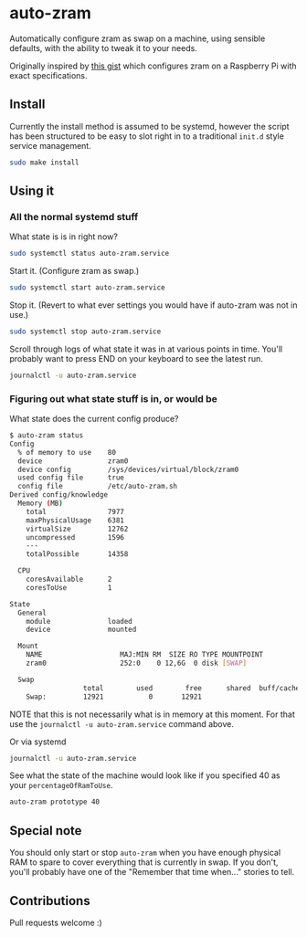 # auto-zram

Automatically configure zram as swap on a machine, using sensible defaults, with the ability to tweak it to your needs.

Originally inspired by [this gist](https://gist.github.com/sultanqasim/79799883c6b81c710e36a38008dfa374) which configures zram on a Raspberry Pi with exact specifications.

## Install

Currently the install method is assumed to be systemd, however the script has been structured to be easy to slot right in to a traditional `init.d` style service management.

```bash
sudo make install
```

## Using it

### All the normal systemd stuff

What state is is in right now?
```bash
sudo systemctl status auto-zram.service
```

Start it. (Configure zram as swap.)
```bash
sudo systemctl start auto-zram.service
```

Stop it. (Revert to what ever settings you would have if auto-zram was not in use.)
```bash
sudo systemctl stop auto-zram.service
```

Scroll through logs of what state it was in at various points in time. You'll probably want to press END on your keyboard to see the latest run.
```bash
journalctl -u auto-zram.service
```

### Figuring out what state stuff is in, or would be

What state does the current config produce?

```bash
$ auto-zram status
Config
  % of memory to use    80
  device                zram0
  device config         /sys/devices/virtual/block/zram0
  used config file      true
  config file           /etc/auto-zram.sh
Derived config/knowledge
  Memory (MB)
    total               7977
    maxPhysicalUsage    6381
    virtualSize         12762
    uncompressed        1596
    ---
    totalPossible       14358

  CPU
    coresAvailable      2
    coresToUse          1

State
  General
    module              loaded
    device              mounted

  Mount
    NAME                   MAJ:MIN RM  SIZE RO TYPE MOUNTPOINT
    zram0                  252:0    0 12,6G  0 disk [SWAP]

  Swap
                  total        used        free      shared  buff/cache   available
    Swap:         12921           0       12921
```

NOTE that this is not necessarily what is in memory at this moment. For that use the `journalctl -u auto-zram.service` command above.


Or via systemd
```bash
journalctl -u auto-zram.service
```

See what the state of the machine would look like if you specified 40 as your `percentageOfRamToUse`.
```bash
auto-zram prototype 40
```

## Special note

You should only start or stop `auto-zram` when you have enough physical RAM to spare to cover everything that is currently in swap. If you don't, you'll probably have one of the "Remember that time when..." stories to tell.

## Contributions

Pull requests welcome :)
